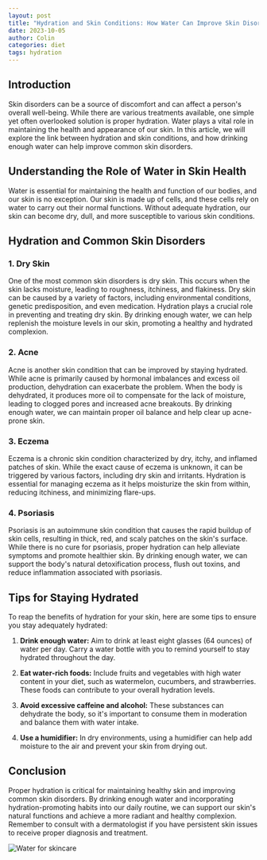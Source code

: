 ```yaml
---
layout: post
title: "Hydration and Skin Conditions: How Water Can Improve Skin Disorders"
date: 2023-10-05
author: Colin
categories: diet
tags: hydration
---
```


## Introduction

Skin disorders can be a source of discomfort and can affect a person's overall well-being. While there are various treatments available, one simple yet often overlooked solution is proper hydration. Water plays a vital role in maintaining the health and appearance of our skin. In this article, we will explore the link between hydration and skin conditions, and how drinking enough water can help improve common skin disorders.

## Understanding the Role of Water in Skin Health

Water is essential for maintaining the health and function of our bodies, and our skin is no exception. Our skin is made up of cells, and these cells rely on water to carry out their normal functions. Without adequate hydration, our skin can become dry, dull, and more susceptible to various skin conditions.

## Hydration and Common Skin Disorders

### 1. Dry Skin

One of the most common skin disorders is dry skin. This occurs when the skin lacks moisture, leading to roughness, itchiness, and flakiness. Dry skin can be caused by a variety of factors, including environmental conditions, genetic predisposition, and even medication. Hydration plays a crucial role in preventing and treating dry skin. By drinking enough water, we can help replenish the moisture levels in our skin, promoting a healthy and hydrated complexion.

### 2. Acne

Acne is another skin condition that can be improved by staying hydrated. While acne is primarily caused by hormonal imbalances and excess oil production, dehydration can exacerbate the problem. When the body is dehydrated, it produces more oil to compensate for the lack of moisture, leading to clogged pores and increased acne breakouts. By drinking enough water, we can maintain proper oil balance and help clear up acne-prone skin.

### 3. Eczema

Eczema is a chronic skin condition characterized by dry, itchy, and inflamed patches of skin. While the exact cause of eczema is unknown, it can be triggered by various factors, including dry skin and irritants. Hydration is essential for managing eczema as it helps moisturize the skin from within, reducing itchiness, and minimizing flare-ups.

### 4. Psoriasis

Psoriasis is an autoimmune skin condition that causes the rapid buildup of skin cells, resulting in thick, red, and scaly patches on the skin's surface. While there is no cure for psoriasis, proper hydration can help alleviate symptoms and promote healthier skin. By drinking enough water, we can support the body's natural detoxification process, flush out toxins, and reduce inflammation associated with psoriasis.

## Tips for Staying Hydrated

To reap the benefits of hydration for your skin, here are some tips to ensure you stay adequately hydrated:

1. **Drink enough water:** Aim to drink at least eight glasses (64 ounces) of water per day. Carry a water bottle with you to remind yourself to stay hydrated throughout the day.

2. **Eat water-rich foods:** Include fruits and vegetables with high water content in your diet, such as watermelon, cucumbers, and strawberries. These foods can contribute to your overall hydration levels.

3. **Avoid excessive caffeine and alcohol:** These substances can dehydrate the body, so it's important to consume them in moderation and balance them with water intake.

4. **Use a humidifier:** In dry environments, using a humidifier can help add moisture to the air and prevent your skin from drying out.

## Conclusion

Proper hydration is critical for maintaining healthy skin and improving common skin disorders. By drinking enough water and incorporating hydration-promoting habits into our daily routine, we can support our skin's natural functions and achieve a more radiant and healthy complexion. Remember to consult with a dermatologist if you have persistent skin issues to receive proper diagnosis and treatment.

![Water for skincare](https://source.unsplash.com/1600x900/?water)
